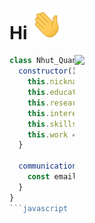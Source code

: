 # Hi <img src="https://raw.githubusercontent.com/ABSphreak/ABSphreak/master/gifs/Hi.gif" width="50">

<img align="right" width="400"  src="https://media.tenor.com/ITc1hNBSH_wAAAAM/coding-typing.gif" />

```javascript
class Nhut_Quang {
  constructor() {
    this.nickname = '_lnq_';
    this.education = 'I'm a student studying at HUFI university';
    this.research = ['Machine Learning', 'Blockchain', 'Cyber Security'];
    this.interest = ['Reading', 'Coding', 'Trading','Travel', 'Cooking'];
    this.skills = ['Javascript','Python','C', 'C++','Node.js','TypeScript'];
    this.work = 'Fron End ';
  }

  communication() {
    const email = 'nhutquang7x2o1@gmail.com';
  }
}
```javascript
